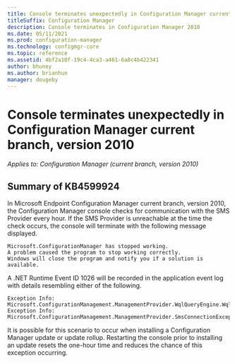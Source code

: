 ```yaml
---
title: Console terminates unexpectedly in Configuration Manager current branch, version 2010
titleSuffix: Configuration Manager
description: Console terminates in Configuration Manager 2010
ms.date: 05/11/2021
ms.prod: configuration-manager
ms.technology: configmgr-core
ms.topic: reference
ms.assetid: 4bf2a10f-19c4-4ca3-a461-6a8c4b422341
author: bhuney
ms.author: brianhun
manager: dougeby
---
```


# Console terminates unexpectedly in Configuration Manager current branch, version 2010

*Applies to: Configuration Manager (current branch, version 2010)*

## Summary of KB4599924
In Microsoft Endpoint Configuration Manager current branch, version 2010, the Configuration Manager console checks for communication with the SMS Provider every hour. If the SMS Provider is unreachable at the time the check occurs, the console will terminate with the following message displayed.
   ```text
   Microsoft.ConfigurationManager has stopped working.
   A problem caused the program to stop working correctly.
   Windows will close the program and notify you if a solution is available.
   ```

A .NET Runtime Event ID 1026 will be recorded in the application event log with details resembling either of the following.
   ```text
   Exception Info: Microsoft.ConfigurationManagement.ManagementProvider.WqlQueryEngine.WqlQueryException
   Exception Info: Microsoft.ConfigurationManagement.ManagementProvider.SmsConnectionException
   ``` 

It is possible for this scenario to occur when installing a Configuration Manager update or update rollup.
Restarting the console prior to installing an update resets the one-hour time and reduces the chance of this exception occurring.